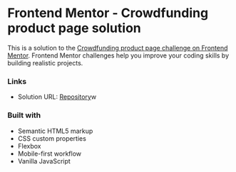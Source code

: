 # Frontend Mentor - Crowdfunding product page solution

This is a solution to the [Crowdfunding product page challenge on Frontend Mentor](https://www.frontendmentor.io/challenges/crowdfunding-product-page-7uvcZe7ZR). Frontend Mentor challenges help you improve your coding skills by building realistic projects. 

### Links

- Solution URL: [Repository](https://github.com/eyedent1ty/crowdfunding-product-page)w
### Built with

- Semantic HTML5 markup
- CSS custom properties
- Flexbox
- Mobile-first workflow
- Vanilla JavaScript